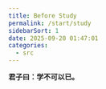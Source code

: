 ```yaml
---
title: Before Study
permalink: /start/study
sidebarSort: 1
date: 2025-09-20 01:47:01
categories:
  - src
---
```

**君子曰：学不可以已。**
